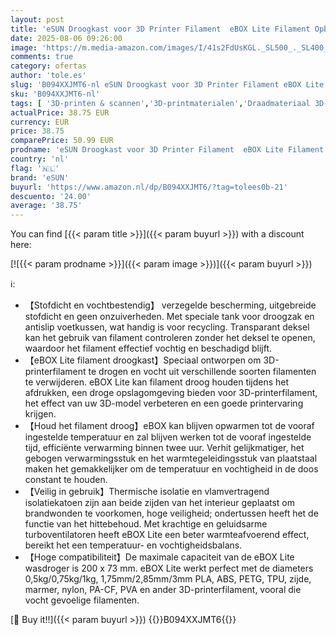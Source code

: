 ```yaml
---
layout: post
title: 'eSUN Droogkast voor 3D Printer Filament  eBOX Lite Filament Opbergdoos  Spoelhouder  Houd Filament Droog  Stofdicht en Vochtbestendig'
date: 2025-08-06 09:26:00
image: 'https://m.media-amazon.com/images/I/41s2FdUsKGL._SL500_._SL400_.jpg'
comments: true
category: ofertas
author: 'tole.es'
slug: 'B094XXJMT6-nl eSUN Droogkast voor 3D Printer Filament eBOX Lite Filament...'
sku: 'B094XXJMT6-nl'
tags: [ '3D-printen & scannen','3D-printmaterialen','Draadmateriaal 3D-printers','Zakelijk, industrie & wetenschap','esun','🇳🇱', ]
actualPrice: 38.75 EUR
currency: EUR
price: 38.75
comparePrice: 50.99 EUR
prodname: 'eSUN Droogkast voor 3D Printer Filament  eBOX Lite Filament Opbergdoos  Spoelhouder  Houd Filament Droog  Stofdicht en Vochtbestendig'
country: 'nl'
flag: '🇳🇱'
brand: 'eSUN'
buyurl: 'https://www.amazon.nl/dp/B094XXJMT6/?tag=tolees0b-21'
descuento: '24.00'
average: '38.75'
---
```


You can find [{{< param title >}}]({{< param buyurl >}}) with a discount here:

[![{{< param prodname >}}]({{< param image >}})]({{< param buyurl >}})

ℹ️:

- 【Stofdicht en vochtbestendig】 verzegelde bescherming, uitgebreide stofdicht en geen onzuiverheden. Met speciale tank voor droogzak en antislip voetkussen, wat handig is voor recycling. Transparant deksel kan het gebruik van filament controleren zonder het deksel te openen, waardoor het filament effectief vochtig en beschadigd blijft.
- 【eBOX Lite filament droogkast】Speciaal ontworpen om 3D-printerfilament te drogen en vocht uit verschillende soorten filamenten te verwijderen. eBOX Lite kan filament droog houden tijdens het afdrukken, een droge opslagomgeving bieden voor 3D-printerfilament, het effect van uw 3D-model verbeteren en een goede printervaring krijgen.
- 【Houd het filament droog】eBOX kan blijven opwarmen tot de vooraf ingestelde temperatuur en zal blijven werken tot de vooraf ingestelde tijd, efficiënte verwarming binnen twee uur. Verhit gelijkmatiger, het gebogen verwarmingsstuk en het warmtegeleidingsstuk van plaatstaal maken het gemakkelijker om de temperatuur en vochtigheid in de doos constant te houden.
- 【Veilig in gebruik】Thermische isolatie en vlamvertragend isolatiekatoen zijn aan beide zijden van het interieur geplaatst om brandwonden te voorkomen, hoge veiligheid; ondertussen heeft het de functie van het hittebehoud. Met krachtige en geluidsarme turboventilatoren heeft eBOX Lite een beter warmteafvoerend effect, bereikt het een temperatuur- en vochtigheidsbalans.
- 【Hoge compatibiliteit】De maximale capaciteit van de eBOX Lite wasdroger is 200 x 73 mm. eBOX Lite werkt perfect met de diameters 0,5kg/0,75kg/1kg, 1,75mm/2,85mm/3mm PLA, ABS, PETG, TPU, zijde, marmer, nylon, PA-CF, PVA en ander 3D-printerfilament, vooral die vocht gevoelige filamenten.

[🛒 Buy it!!]({{< param buyurl >}})
{{<world>}}B094XXJMT6{{</world>}}
